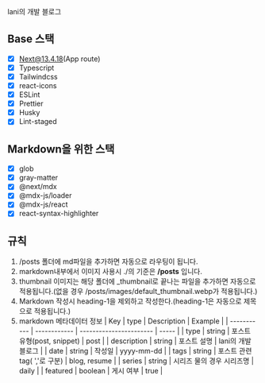 lani의 개발 블로그

## Base 스택

- [x] Next@13.4.18(App route)
- [x] Typescript
- [x] Tailwindcss
- [x] react-icons
- [x] ESLint
- [x] Prettier
- [x] Husky
- [x] Lint-staged

## Markdown을 위한 스택

- [x] glob
- [x] gray-matter
- [x] @next/mdx
- [x] @mdx-js/loader
- [x] @mdx-js/react
- [x] react-syntax-highlighter

## 규칙

1. /posts 폴더에 md파일을 추가하면 자동으로 라우팅이 됩니다.
2. markdown내부에서 이미지 사용시 ./의 기준은 **/posts** 입니다.
3. thumbnail 이미지는 해당 폴더에 \_thumbnail로 끝나는 파일을 추가하면 자동으로 적용됩니다.(없을 경우 /posts/images/default_thumbnail.webp가 적용됩니다.)
4. Markdown 작성시 heading-1을 제외하고 작성한다.(heading-1은 자동으로 제목으로 적용됩니다.)
5. markdown 메타데이터 정보
   | Key | type | Description | Example |
   | ----------- | ------------ | ----------------------- | ----- |
   | type | string | 포스트 유형(post, snippet) | post |
   | description | string | 포스트 설명 | lani의 개발 블로그 |
   | date | string | 작성일 | yyyy-mm-dd |
   | tags | string | 포스트 관련 tag( ','로 구분) | blog, resume |
   | series | string | 시리즈 물의 경우 시리즈명 | daily |
   | featured | boolean | 게시 여부 | true |
